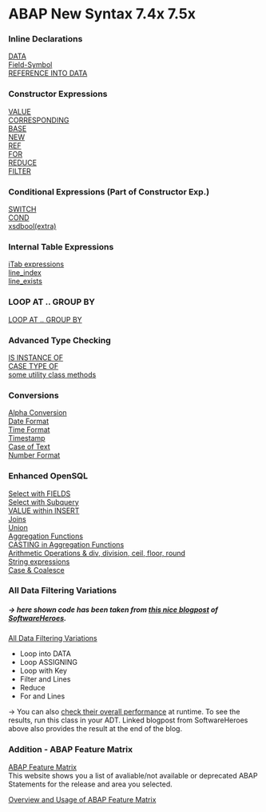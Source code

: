 # ABAP New Syntax 7.4x 7.5x

### Inline Declarations
[DATA](https://github.com/alikapllan/abap_new_syntax/blob/master/src/zcl_abap_new_syntax.clas.abap#L441-L458)  
[Field-Symbol](https://github.com/alikapllan/abap_new_syntax/blob/master/src/zcl_abap_new_syntax.clas.abap#L461-L469)  
[REFERENCE INTO DATA](https://github.com/alikapllan/abap_new_syntax/blob/master/src/zcl_abap_new_syntax.clas.abap#L471-L475)  

### Constructor Expressions
[VALUE](https://github.com/alikapllan/abap_new_syntax/blob/master/src/zcl_abap_new_syntax.clas.abap#L65-L86)  
[CORRESPONDING](https://github.com/alikapllan/abap_new_syntax/blob/master/src/zcl_abap_new_syntax.clas.abap#L90-L115)  
[BASE](https://github.com/alikapllan/abap_new_syntax/blob/master/src/zcl_abap_new_syntax.clas.abap#L114-L115)  
[NEW](https://github.com/alikapllan/abap_new_syntax/blob/master/src/zcl_abap_new_syntax.clas.abap#L119-L129)  
[REF](https://github.com/alikapllan/abap_new_syntax/blob/master/src/zcl_abap_new_syntax.clas.abap#L119-L129)  
[FOR](https://github.com/alikapllan/abap_new_syntax/blob/master/src/zcl_abap_new_syntax.clas.abap#L133-L159)  
[REDUCE](https://github.com/alikapllan/abap_new_syntax/blob/master/src/zcl_abap_new_syntax.clas.abap#L163-L179)  
[FILTER](https://github.com/alikapllan/abap_new_syntax/blob/master/src/zcl_abap_new_syntax.clas.abap#L183-L214)  

### Conditional Expressions (Part of Constructor Exp.)
[SWITCH](https://github.com/alikapllan/abap_new_syntax/blob/master/src/zcl_abap_new_syntax.clas.abap#L39-L43)  
[COND](https://github.com/alikapllan/abap_new_syntax/blob/master/src/zcl_abap_new_syntax.clas.abap#L48-L51)  
[xsdbool(extra)](https://github.com/alikapllan/abap_new_syntax/blob/master/src/zcl_abap_new_syntax.clas.abap#L45-L46)  

### Internal Table Expressions
[iTab expressions](https://github.com/alikapllan/abap_new_syntax/blob/master/src/zcl_abap_new_syntax.clas.abap#L488-L510)  
[line_index](https://github.com/alikapllan/abap_new_syntax/blob/master/src/zcl_abap_new_syntax.clas.abap#L507-L508)  
[line_exists](https://github.com/alikapllan/abap_new_syntax/blob/master/src/zcl_abap_new_syntax.clas.abap#L503-L505)  

### LOOP AT .. GROUP BY
[LOOP AT .. GROUP BY](https://github.com/alikapllan/abap_new_syntax/blob/master/src/zcl_abap_new_syntax.clas.abap#L513-L547)

### Advanced Type Checking 
[IS INSTANCE OF](https://github.com/alikapllan/abap_new_syntax/blob/master/src/zcl_abap_new_syntax.clas.abap#L560-L563)  
[CASE TYPE OF](https://github.com/alikapllan/abap_new_syntax/blob/master/src/zcl_abap_new_syntax.clas.abap#L565-L571)  
[some utility class methods](https://github.com/alikapllan/abap_new_syntax/blob/master/src/zcl_abap_new_syntax.clas.abap#L573-L584)  

### Conversions
[Alpha Conversion](https://github.com/alikapllan/abap_new_syntax/blob/master/src/zcl_abap_new_syntax.clas.abap#L222-L232)  
[Date Format](https://github.com/alikapllan/abap_new_syntax/blob/master/src/zcl_abap_new_syntax.clas.abap#L235-L241)  
[Time Format](https://github.com/alikapllan/abap_new_syntax/blob/master/src/zcl_abap_new_syntax.clas.abap#L244-L249)  
[Timestamp](https://github.com/alikapllan/abap_new_syntax/blob/master/src/zcl_abap_new_syntax.clas.abap#L252-L259)  
[Case of Text](https://github.com/alikapllan/abap_new_syntax/blob/master/src/zcl_abap_new_syntax.clas.abap#L262-L266)  
[Number Format](https://github.com/alikapllan/abap_new_syntax/blob/master/src/zcl_abap_new_syntax.clas.abap#L269-L273)  

### Enhanced OpenSQL
[Select with FIELDS](https://github.com/alikapllan/abap_new_syntax/blob/master/src/zcl_abap_new_syntax.clas.abap#L280-L284)  
[Select with Subquery](https://github.com/alikapllan/abap_new_syntax/blob/master/src/zcl_abap_new_syntax.clas.abap#L286-L293)  
[VALUE within INSERT](https://github.com/alikapllan/abap_new_syntax/blob/master/src/zcl_abap_new_syntax.clas.abap#L295-L306)  
[Joins](https://github.com/alikapllan/abap_new_syntax/blob/master/src/zcl_abap_new_syntax.clas.abap#L308-L342)  
[Union](https://github.com/alikapllan/abap_new_syntax/blob/master/src/zcl_abap_new_syntax.clas.abap#L344-L371)  
[Aggregation Functions](https://github.com/alikapllan/abap_new_syntax/blob/master/src/zcl_abap_new_syntax.clas.abap#L374-L384)  
[CASTING in Aggregation Functions](https://github.com/alikapllan/abap_new_syntax/blob/master/src/zcl_abap_new_syntax.clas.abap#L386-L392)  
[Arithmetic Operations & div, division, ceil, floor, round](https://github.com/alikapllan/abap_new_syntax/blob/master/src/zcl_abap_new_syntax.clas.abap#L394-L408)  
[String expressions](https://github.com/alikapllan/abap_new_syntax/blob/master/src/zcl_abap_new_syntax.clas.abap#L411-L423)  
[Case & Coalesce](https://github.com/alikapllan/abap_new_syntax/blob/master/src/zcl_abap_new_syntax.clas.abap#L426-L436)  

### All Data Filtering Variations 
##### -> here shown code has been taken from [this nice blogpost](https://software-heroes.com/en/blog/abap-quick-performance-data-filtering) of [SoftwareHeroes](https://software-heroes.com/en/). 
[All Data Filtering Variations](https://github.com/alikapllan/abap_new_syntax/blob/master/src/zcl_demo_filtering.clas.abap#L101-L133)
- Loop into DATA
- Loop ASSIGNING
- Loop with Key
- Filter and Lines
- Reduce
- For and Lines
   
-> You can also [check their overall performance](https://github.com/alikapllan/abap_new_syntax/blob/master/src/zcl_demo_filtering.clas.abap#L45-L77) at runtime. To see the results, run this class in your ADT. Linked blogpost from SoftwareHeroes above also provides the result at the end of the blog.

### Addition - ABAP Feature Matrix 
[ABAP Feature Matrix](https://software-heroes.com/en/abap-feature-matrix)  
This website shows you a list of avaliable/not available or deprecated ABAP Statements for the release and area you selected.

[Overview and Usage of ABAP Feature Matrix](https://software-heroes.com/en/blog/abap-matirx-afm-alm-en)  
